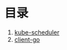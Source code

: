 <!--
 * @Author: jinde.zgm
 * @Date: 2021-02-27 10:08:02
 * @Description: Kubernete源码解析
-->

# 目录  

1. [kube-scheduler](./kube-scheduler.md)
2. [client-go](./client-go.md)
